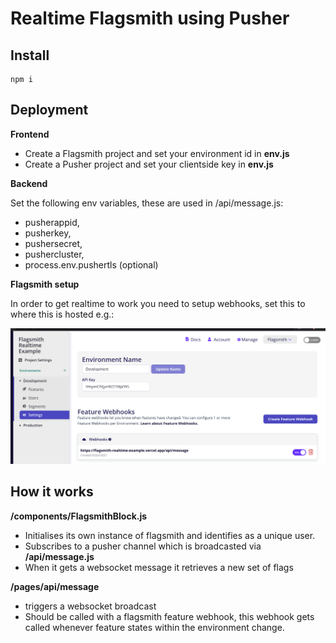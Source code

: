 # Realtime Flagsmith using Pusher

## Install
```
npm i
```

## Deployment

**Frontend**

- Create a Flagsmith project and set your environment id in **env.js**
- Create a Pusher project and set your clientside key in **env.js**

**Backend**

Set the following env variables, these are used in /api/message.js:

- pusherappid,
- pusherkey,
- pushersecret,
- pushercluster,
- process.env.pushertls (optional) 


**Flagsmith setup**

In order to get realtime to work you need to setup webhooks, set this to where this is hosted e.g.:

<img src="./config.png"/>


## How it works

**/components/FlagsmithBlock.js**
- Initialises its own instance of flagsmith and identifies as a unique user.
- Subscribes to a pusher channel which is broadcasted via **/api/message.js**
- When it gets a websocket message it retrieves a new set of flags

**/pages/api/message**
- triggers a websocket broadcast
- Should be called with a flagsmith feature webhook, this webhook gets called whenever feature states within the environment change.

